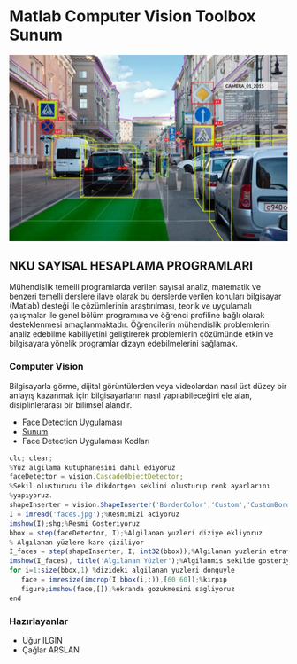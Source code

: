  # Matlab Computer Vision Toolbox Sunum
 ![logo](/cover.jpg)

 ## NKU SAYISAL HESAPLAMA PROGRAMLARI
 Mühendislik temelli programlarda verilen sayısal analiz, matematik ve benzeri temelli derslere ilave olarak bu derslerde verilen konuları bilgisayar (Matlab) desteği ile çözümlerinin araştırılması, teorik ve uygulamalı çalışmalar ile genel bölüm programına ve öğrenci profiline bağlı olarak desteklenmesi amaçlanmaktadır. Öğrencilerin mühendislik problemlerini analiz edebilme kabiliyetini geliştirerek problemlerin çözümünde etkin ve bilgisayara yönelik programlar dizayn edebilmelerini sağlamak.
 ### Computer Vision
 Bilgisayarla görme, dijital görüntülerden veya videolardan nasıl üst düzey bir anlayış kazanmak için bilgisayarların nasıl yapılabileceğini ele alan, disiplinlerarası bir bilimsel alandır. 
 * [Face Detection Uygulaması](https://github.com/ugurilgin/Matlab-Computer-Vision/tree/master/Matlab-Sunum/Matlab-Face-Detection-Uygulamas%C4%B1/)
 * [Sunum](https://github.com/ugurilgin/NKUTEK-STAJ/blob/master/Çağrı-Destek-Uygulaması.pptx)
 * Face Detection Uygulaması Kodları
 ~~~~javascript
clc; clear;
%Yuz algilama kutuphanesini dahil ediyoruz
faceDetector = vision.CascadeObjectDetector;
%Sekil olusturucu ile dikdortgen seklini olusturup renk ayarlarını
%yapıyoruz.
shapeInserter = vision.ShapeInserter('BorderColor','Custom','CustomBorderColor',[0 255 255]);
I = imread('faces.jpg');%Resmimizi aciyoruz
imshow(I);shg;%Resmi Gosteriyoruz
bbox = step(faceDetector, I);%Algilanan yuzleri diziye ekliyoruz
% Algılanan yüzlere kare çiziliyor
I_faces = step(shapeInserter, I, int32(bbox));%Algilanan yuzlerin etrafina dikdortgen ciziyoruz
imshow(I_faces), title('Algılanan Yüzler');%Algilanmis sekilde gosteriyoruz
for i=1:size(bbox,1) %dizideki algilanan yuzleri donguyle  
    face = imresize(imcrop(I,bbox(i,:)),[60 60]);%kırpıp
    figure;imshow(face,[]);%ekranda gozukmesini sagliyoruz
end
~~~~

 ### Hazırlayanlar
 * Uğur ILGIN
 * Çağlar ARSLAN
